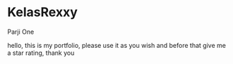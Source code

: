 # KelasRexxy
Parji One 

hello, 
this is my portfolio, 
please use it as you wish and before that give me a star rating, thank you
